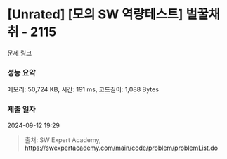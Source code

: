 # [Unrated] [모의 SW 역량테스트] 벌꿀채취 - 2115 

[문제 링크](https://swexpertacademy.com/main/code/problem/problemDetail.do?contestProbId=AV5V4A46AdIDFAWu) 

### 성능 요약

메모리: 50,724 KB, 시간: 191 ms, 코드길이: 1,088 Bytes

### 제출 일자

2024-09-12 19:29



> 출처: SW Expert Academy, https://swexpertacademy.com/main/code/problem/problemList.do